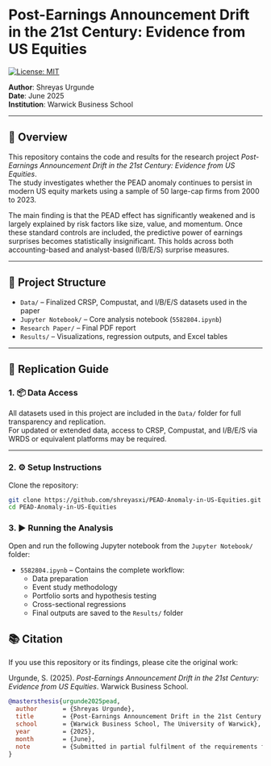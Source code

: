 # Post-Earnings Announcement Drift in the 21st Century: Evidence from US Equities

[![License: MIT](https://img.shields.io/badge/License-MIT-yellow.svg)](https://opensource.org/licenses/MIT)

**Author**: Shreyas Urgunde  
**Date**: June 2025  
**Institution**: Warwick Business School  

---

## 📘 Overview

This repository contains the code and results for the research project *Post-Earnings Announcement Drift in the 21st Century: Evidence from US Equities*.  
The study investigates whether the PEAD anomaly continues to persist in modern US equity markets using a sample of 50 large-cap firms from 2000 to 2023.

The main finding is that the PEAD effect has significantly weakened and is largely explained by risk factors like size, value, and momentum. Once these standard controls are included, the predictive power of earnings surprises becomes statistically insignificant. This holds across both accounting-based and analyst-based (I/B/E/S) surprise measures.

---

## 📁 Project Structure

- `Data/` – Finalized CRSP, Compustat, and I/B/E/S datasets used in the paper  
- `Jupyter Notebook/` – Core analysis notebook (`5582804.ipynb`)  
- `Research Paper/` – Final PDF report  
- `Results/` – Visualizations, regression outputs, and Excel tables  

---

## 🔧 Replication Guide

### 1. 📦 Data Access

All datasets used in this project are included in the `Data/` folder for full transparency and replication.  
For updated or extended data, access to CRSP, Compustat, and I/B/E/S via WRDS or equivalent platforms may be required.

---

### 2. ⚙️ Setup Instructions

Clone the repository:

```bash
git clone https://github.com/shreyasxi/PEAD-Anomaly-in-US-Equities.git
cd PEAD-Anomaly-in-US-Equities
```

### 3. ▶️ Running the Analysis

Open and run the following Jupyter notebook from the `Jupyter Notebook/` folder:

- `5582804.ipynb` – Contains the complete workflow:
  - Data preparation  
  - Event study methodology  
  - Portfolio sorts and hypothesis testing  
  - Cross-sectional regressions  
  - Final outputs are saved to the `Results/` folder

## 📚 Citation

If you use this repository or its findings, please cite the original work:

Urgunde, S. (2025). *Post-Earnings Announcement Drift in the 21st Century: Evidence from US Equities*. Warwick Business School.

```bibtex
@mastersthesis{urgunde2025pead,
  author       = {Shreyas Urgunde},
  title        = {Post-Earnings Announcement Drift in the 21st Century: Evidence from US Equities},
  school       = {Warwick Business School, The University of Warwick},
  year         = {2025},
  month        = {June},
  note         = {Submitted in partial fulfilment of the requirements for IB93F0 Research Methodology}
}
```

